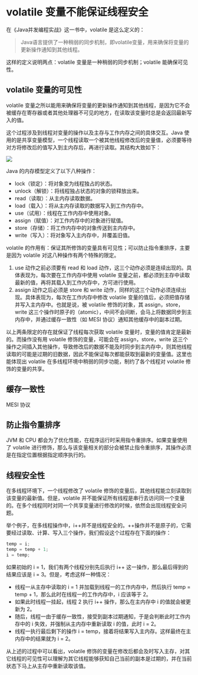 # volatile 变量不能保证线程安全

在《Java并发编程实战》这一书中，volatile 是这么定义的：

> Java语言提供了一种稍弱的同步机制，即volatile变量，用来确保将变量的更新操作通知到其他线程。

这样的定义说明两点：volatile 变量是一种稍弱的同步机制；volatile 能确保可见性。



## volatile 变量的可见性

volatile 变量之所以能用来确保将变量的更新操作通知到其他线程，是因为它不会被缓存在寄存器或者其他处理器不可见的地方，在读取该变量时总是会返回最新写入的值。

这个过程涉及到线程对变量的操作以及主存与工作内存之间的具体交互。Java 使用的是共享变量模型，一个线程读取一个被其他线程修改后的变量值，必须要等待对方将修改后的值写入到主内存后，再进行读取。其结构大致如下：

![](D:\3.Workplace\Algorithms\md笔记\Java\Java内存模型.JPG)

Java 的内存模型定义了以下八种操作：

* lock（锁定）：将对象变为线程独占的状态。
* unlock（解锁）：将线程独占状态的对象的锁释放出来。
* read（读取）：从主内存读取数据。
* load（载入）：将从主内存读取的数据写入到工作内存中。
* use（试用）：线程在工作内存中使用对象。
* assign（赋值）：对工作内存中的对象进行赋值。
* store（存储）：将工作内存中的对象传送到主内存中。
* write（写入）：将对象写入主内存中，并覆盖旧值。

volatile 的作用有：保证其所修饰的变量具有可见性；可以防止指令重排序，主要是因为 volatile 对这八种操作有两个特殊的限定。

1. use 动作之前必须要有 read 和 load 动作，这三个动作必须是连续出现的。具体表现为，每次要在工作内存中使用 volatile 变量之前，都必须到主存中读取最新的值，再将其载入到工作内存中，方可进行使用。
2. assign 动作之后必须是 store 和 write 动作，同样的这三个动作必须连续出现。具体表现为，每次在工作内存中修改 volatile 变量的值后，必须把值存储并写入主内存中。也就是说，被 volatile 修饰的对象，其 assign，store，write 这三个操作时原子的（atomic），中间不会间断，会马上将数据同步到主内存中，并通过缓存一致性（如 MESI 协议）通知其他缓存中的副本过期。

以上两条限定的存在就保证了线程每次获取 volatile 变量时，变量的值肯定是最新的。而操作没有用 volatile 修饰的变量，可能会在 assign，store，write 这三个操作之间插入其他操作，导致修改后的数据不能及时同步到主内存中，则其他线程读取的可能是过期的旧数据，因此不能保证每次都能获取到最新的变量值。这里也能体现出 volatile 在多线程环境中稍弱的同步功能，制约了各个线程对 volatile 修饰的变量的共享。



## 缓存一致性

MESI 协议







## 防止指令重排序

JVM 和 CPU 都会为了优化性能，在程序运行时采用指令重排序。如果变量使用了 volatile 进行修饰，那么与该变量相关的部分会被禁止指令重排序，其操作必须是在指定位置根据指定顺序执行的。





## 线程安全性

在多线程环境下，一个线程修改了 volatile 修饰的变量后，其他线程能立刻读取到该变量的最新值。但是，volatile 并不能保证所有线程是串行去访问同一个变量的。在多个线程同时对同一个共享变量进行修改的时候，依然会出现线程安全问题。

举个例子，在多线程操作中，i++并不是线程安全的。++操作并不是原子的，它需要经过读取、计算、写入三个操作，我们假设这个过程存在下面的操作：

```java
temp = i;
temp = temp + 1;
i = temp;
```

如果初始的 i = 1，我们有两个线程分别先后执行 i++ 这一操作，那么最后得到的结果应该是 i = 3。但是，考虑这样一种情况：

* 线程一从主存中读取的 i = 1 并加载到线程一的工作内存中，然后执行 temp = temp + 1，那么此时在线程一的工作内存中，i 应该等于 2。
* 如果此时线程一挂起，线程 2 执行 i++ 操作，那么在主内存中 i 的值就会被更新为 2。
* 随后，线程一由于缓存一致性，接受到副本过期通知，于是会判断此时工作内存中的 i 失效，并强制从主内存中重新读取 i 的值，此时 i = 2。
* 线程一执行最后剩下的操作 i = temp，接着将结果写入主内存。这样最终在主内存中的结果就为 i = 2。

从上述的过程中可以看出，volatile 修饰的变量在修改后都会及时写入主存，对其它线程的可见性可以理解为其它线程能够获知自己当前的副本是过期的，并在当前状态下马上从主存中重新读取该值。